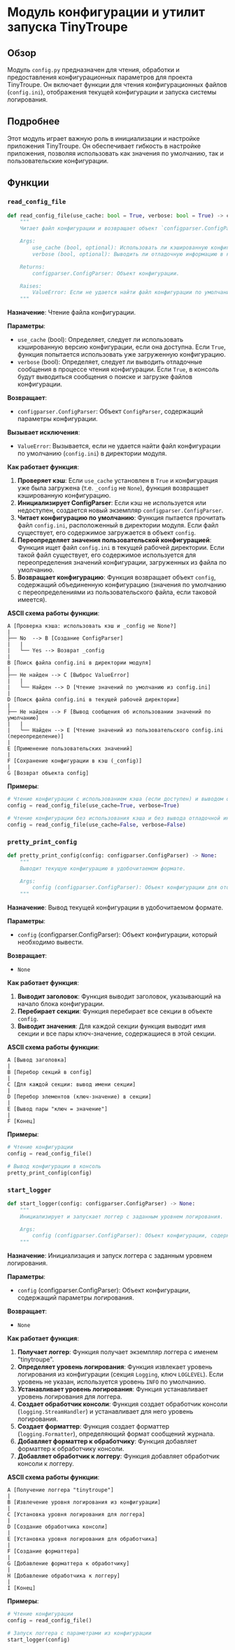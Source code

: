 # Модуль конфигурации и утилит запуска TinyTroupe
## Обзор

Модуль `config.py` предназначен для чтения, обработки и предоставления конфигурационных параметров для проекта TinyTroupe. Он включает функции для чтения конфигурационных файлов (`config.ini`), отображения текущей конфигурации и запуска системы логирования.

## Подробнее

Этот модуль играет важную роль в инициализации и настройке приложения TinyTroupe. Он обеспечивает гибкость в настройке приложения, позволяя использовать как значения по умолчанию, так и пользовательские конфигурации.

## Функции

### `read_config_file`

```python
def read_config_file(use_cache: bool = True, verbose: bool = True) -> configparser.ConfigParser:
    """
    Читает файл конфигурации и возвращает объект `configparser.ConfigParser`.

    Args:
        use_cache (bool, optional): Использовать ли кэшированную конфигурацию, если она существует. По умолчанию `True`.
        verbose (bool, optional): Выводить ли отладочную информацию в консоль. По умолчанию `True`.

    Returns:
        configparser.ConfigParser: Объект конфигурации.

    Raises:
        ValueError: Если не удается найти файл конфигурации по умолчанию.
    """
```

**Назначение**: Чтение файла конфигурации.

**Параметры**:
- `use_cache` (bool): Определяет, следует ли использовать кэшированную версию конфигурации, если она доступна. Если `True`, функция попытается использовать уже загруженную конфигурацию.
- `verbose` (bool): Определяет, следует ли выводить отладочные сообщения в процессе чтения конфигурации. Если `True`, в консоль будут выводиться сообщения о поиске и загрузке файлов конфигурации.

**Возвращает**:
- `configparser.ConfigParser`: Объект `ConfigParser`, содержащий параметры конфигурации.

**Вызывает исключения**:
- `ValueError`: Вызывается, если не удается найти файл конфигурации по умолчанию (`config.ini`) в директории модуля.

**Как работает функция**:

1. **Проверяет кэш**: Если `use_cache` установлен в `True` и конфигурация уже была загружена (т.е. `_config` не `None`), функция возвращает кэшированную конфигурацию.
2. **Инициализирует ConfigParser**: Если кэш не используется или недоступен, создается новый экземпляр `configparser.ConfigParser`.
3. **Читает конфигурацию по умолчанию**: Функция пытается прочитать файл `config.ini`, расположенный в директории модуля. Если файл существует, его содержимое загружается в объект `config`.
4. **Переопределяет значения пользовательской конфигурацией**: Функция ищет файл `config.ini` в текущей рабочей директории. Если такой файл существует, его содержимое используется для переопределения значений конфигурации, загруженных из файла по умолчанию.
5. **Возвращает конфигурацию**: Функция возвращает объект `config`, содержащий объединенную конфигурацию (значения по умолчанию с переопределениями из пользовательского файла, если таковой имеется).

**ASCII схема работы функции**:

```
A [Проверка кэша: использовать кэш и _config не None?]
|
├── No  --> B [Создание ConfigParser]
|   |
|   └── Yes --> Возврат _config
|
B [Поиск файла config.ini в директории модуля]
|
├── Не найден --> C [Выброс ValueError]
|   |
|   └── Найден --> D [Чтение значений по умолчанию из config.ini]
|
D [Поиск файла config.ini в текущей рабочей директории]
|
├── Не найден --> F [Вывод сообщения об использовании значений по умолчанию]
|   |
|   └── Найден --> E [Чтение значений из пользовательского config.ini (переопределение)]
|
E [Применение пользовательских значений]
|
F [Сохранение конфигурации в кэш (_config)]
|
G [Возврат объекта config]
```

**Примеры**:

```python
# Чтение конфигурации с использованием кэша (если доступен) и выводом отладочной информации
config = read_config_file(use_cache=True, verbose=True)

# Чтение конфигурации без использования кэша и без вывода отладочной информации
config = read_config_file(use_cache=False, verbose=False)
```

### `pretty_print_config`

```python
def pretty_print_config(config: configparser.ConfigParser) -> None:
    """
    Выводит текущую конфигурацию в удобочитаемом формате.

    Args:
        config (configparser.ConfigParser): Объект конфигурации для отображения.
    """
```

**Назначение**: Вывод текущей конфигурации в удобочитаемом формате.

**Параметры**:
- `config` (configparser.ConfigParser): Объект конфигурации, который необходимо вывести.

**Возвращает**:
- `None`

**Как работает функция**:

1. **Выводит заголовок**: Функция выводит заголовок, указывающий на начало блока конфигурации.
2. **Перебирает секции**: Функция перебирает все секции в объекте `config`.
3. **Выводит значения**: Для каждой секции функция выводит имя секции и все пары ключ-значение, содержащиеся в этой секции.

**ASCII схема работы функции**:

```
A [Вывод заголовка]
|
B [Перебор секций в config]
|
C [Для каждой секции: вывод имени секции]
|
D [Перебор элементов (ключ-значение) в секции]
|
E [Вывод пары "ключ = значение"]
|
F [Конец]
```

**Примеры**:

```python
# Чтение конфигурации
config = read_config_file()

# Вывод конфигурации в консоль
pretty_print_config(config)
```

### `start_logger`

```python
def start_logger(config: configparser.ConfigParser) -> None:
    """
    Инициализирует и запускает логгер с заданным уровнем логирования.

    Args:
        config (configparser.ConfigParser): Объект конфигурации, содержащий параметры логирования.
    """
```

**Назначение**: Инициализация и запуск логгера с заданным уровнем логирования.

**Параметры**:
- `config` (configparser.ConfigParser): Объект конфигурации, содержащий параметры логирования.

**Возвращает**:
- `None`

**Как работает функция**:

1. **Получает логгер**: Функция получает экземпляр логгера с именем "tinytroupe".
2. **Определяет уровень логирования**: Функция извлекает уровень логирования из конфигурации (секция `Logging`, ключ `LOGLEVEL`). Если уровень не указан, используется уровень `INFO` по умолчанию.
3. **Устанавливает уровень логирования**: Функция устанавливает уровень логирования для логгера.
4. **Создает обработчик консоли**: Функция создает обработчик консоли (`logging.StreamHandler`) и устанавливает для него уровень логирования.
5. **Создает форматтер**: Функция создает форматтер (`logging.Formatter`), определяющий формат сообщений журнала.
6. **Добавляет форматтер к обработчику**: Функция добавляет форматтер к обработчику консоли.
7. **Добавляет обработчик к логгеру**: Функция добавляет обработчик консоли к логгеру.

**ASCII схема работы функции**:

```
A [Получение логгера "tinytroupe"]
|
B [Извлечение уровня логирования из конфигурации]
|
C [Установка уровня логирования для логгера]
|
D [Создание обработчика консоли]
|
E [Установка уровня логирования для обработчика]
|
F [Создание форматтера]
|
G [Добавление форматтера к обработчику]
|
H [Добавление обработчика к логгеру]
|
I [Конец]
```

**Примеры**:

```python
# Чтение конфигурации
config = read_config_file()

# Запуск логгера с параметрами из конфигурации
start_logger(config)